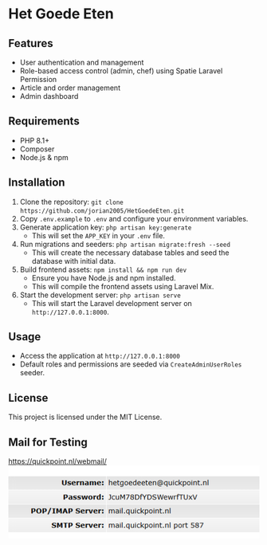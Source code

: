 # Het Goede Eten

## Features

- User authentication and management
- Role-based access control (admin, chef) using Spatie Laravel Permission
- Article and order management
- Admin dashboard

## Requirements

- PHP 8.1+
- Composer
- Node.js & npm

## Installation

1. Clone the repository: ``git clone https://github.com/jorian2005/HetGoedeEten.git``
2. Copy `.env.example` to `.env` and configure your environment variables.
3. Generate application key: ```php artisan key:generate```
   - This will set the `APP_KEY` in your `.env` file.
4. Run migrations and seeders: ```php artisan migrate:fresh --seed```
   - This will create the necessary database tables and seed the database with initial data.
5. Build frontend assets: ```npm install && npm run dev```
   - Ensure you have Node.js and npm installed.
   - This will compile the frontend assets using Laravel Mix.
6. Start the development server: ```php artisan serve```
   - This will start the Laravel development server on `http://127.0.0.1:8000`.

## Usage
- Access the application at `http://127.0.0.1:8000`
- Default roles and permissions are seeded via `CreateAdminUserRoles` seeder.

## License

This project is licensed under the MIT License.


## Mail for Testing
https://quickpoint.nl/webmail/
![Mail Testing Screenshot](img.png)
